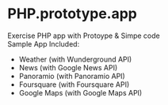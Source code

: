 PHP.prototype.app
=================

Exercise PHP app with Protoype &amp; Simpe code
<br />
Sample App Included:
<ul>
<li>Weather (with Wunderground API)</li>
<li>News (with Google News API)</li>
<li>Panoramio (with Panoramio API)</li>
<li>Foursquare (with Foursquare API)</li>
<li>Google Maps (with Google Maps API)</li>
</ul>
